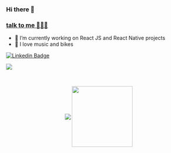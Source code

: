 ### Hi there 👋

### [talk to me 👨🏾‍💻](https://weverton.me)

- 🔭  I’m currently working on React JS and React Native projects
- 🚴  I love music and bikes


[![Linkedin Badge](https://img.shields.io/badge/-linkedin-%230077B5?style=for-the-badge&logo=linkedin&logoColor=white)](https://www.linkedin.com/in/wevertonfr/)

![](https://komarev.com/ghpvc/?username=wevertoum&color=blue&style=flat)

<br>

<p align="center">
   <img
      align="center"
      src="https://github-readme-stats.vercel.app/api/top-langs/?username=wevertoum&layout=compact&theme=tokyonight"
    />
  <img   
      align="center"
      height="165" 
       src="https://github-readme-stats.vercel.app/api?username=wevertoum&show_icons=true&theme=tokyonight"
    />
</p>
